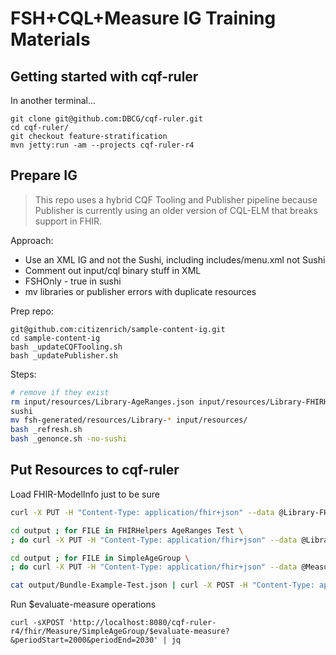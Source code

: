 # FSH+CQL+Measure IG Training Materials

## Getting started with cqf-ruler

In another terminal...
```
git clone git@github.com:DBCG/cqf-ruler.git
cd cqf-ruler/
git checkout feature-stratification
mvn jetty:run -am --projects cqf-ruler-r4
```

## Prepare IG

> This repo uses a hybrid CQF Tooling and Publisher pipeline because Publisher is currently using an older version of CQL-ELM that breaks support in FHIR.

Approach:
* Use an XML IG and not the Sushi, including includes/menu.xml not Sushi
* Comment out input/cql binary stuff in XML
* FSHOnly - true in sushi
* mv libraries or publisher errors with duplicate resources


Prep repo:
```
git@github.com:citizenrich/sample-content-ig.git
cd sample-content-ig
bash _updateCQFTooling.sh
bash _updatePublisher.sh
```

Steps:
```sh
# remove if they exist
rm input/resources/Library-AgeRanges.json input/resources/Library-FHIRHelpers.json input/resources/Library-Test.json
sushi
mv fsh-generated/resources/Library-* input/resources/
bash _refresh.sh
bash _genonce.sh -no-sushi
```

## Put Resources to cqf-ruler

Load FHIR-ModelInfo just to be sure
```sh
curl -X PUT -H "Content-Type: application/fhir+json" --data @Library-FHIR-ModelInfo.json http://localhost:8080/cqf-ruler-r4/fhir/Library/FHIR-ModelInfo | jq .
```

```sh
cd output ; for FILE in FHIRHelpers AgeRanges Test \
; do curl -X PUT -H "Content-Type: application/fhir+json" --data @Library-${FILE}.json http://localhost:8080/cqf-ruler-r4/fhir/Library/${FILE} ; done ; cd ../
```

```sh
cd output ; for FILE in SimpleAgeGroup \
; do curl -X PUT -H "Content-Type: application/fhir+json" --data @Measure-${FILE}.json http://localhost:8080/cqf-ruler-r4/fhir/Measure/${FILE} ; done ; cd ..
```

```sh
cat output/Bundle-Example-Test.json | curl -X POST -H "Content-Type: application/fhir+json" --data-binary @- http://localhost:8080/cqf-ruler-r4/fhir
```

Run $evaluate-measure operations
```
curl -sXPOST 'http://localhost:8080/cqf-ruler-r4/fhir/Measure/SimpleAgeGroup/$evaluate-measure?&periodStart=2000&periodEnd=2030' | jq
```

